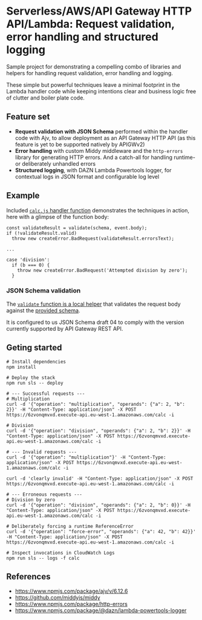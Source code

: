 # Serverless/AWS/API Gateway HTTP API/Lambda: Request validation, error handling and structured logging

Sample project for demonstrating a compelling combo of libraries and helpers for handling request validation, error handling and logging.

These simple but powerful techniques leave a minimal footprint in the Lambda handler code while keeping intentions clear and business logic free of clutter and boiler plate code.

## Feature set

- **Request validation with JSON Schema** performed within the handler code with Ajv, to allow deployment as an API Gateway HTTP API (as this feature is yet to be supported natively by APIGWv2)
- **Error handling** with custom Middy middleware and the `http-errors` library for generating HTTP errors. And a catch-all for handling runtime- or deliberately unhandled errors
- **Structured logging**, with DAZN Lambda Powertools logger, for contextual logs in JSON format and configurable log level

## Example

Included [`calc.js` handler function](./functions/calc.js) demonstrates the techniques in action, here with a glimpse of the function body:

```
const validateResult = validate(schema, event.body);
if (!validateResult.valid)
  throw new createError.BadRequest(validateResult.errorsText);

...

case 'division':
  if (b === 0) {
    throw new createError.BadRequest('Attempted division by zero');
  }
```

### JSON Schema validation

The [`validate` function is a local helper](./lib/schema-validator.js) that validates the request body against the [provided schema](./functions/calc.schema.json).

It is configured to us JSON Schema draft 04 to comply with the version currently supported by API Gateway REST API.

## Geting started

```
# Install dependencies
npm install

# Deploy the stack
npm run sls -- deploy

# --- Successful requests ---
# Multiplication
curl -d '{"operation": "multiplication", "operands": {"a": 2, "b": 2}}' -H "Content-Type: application/json" -X POST https://6zvonqmvxd.execute-api.eu-west-1.amazonaws.com/calc -i

# Division
curl -d '{"operation": "division", "operands": {"a": 2, "b": 2}}' -H "Content-Type: application/json" -X POST https://6zvonqmvxd.execute-api.eu-west-1.amazonaws.com/calc -i

# --- Invalid requests ---
curl -d '{"operation": "multiplication"}' -H "Content-Type: application/json" -X POST https://6zvonqmvxd.execute-api.eu-west-1.amazonaws.com/calc -i

curl -d 'clearly invalid' -H "Content-Type: application/json" -X POST https://6zvonqmvxd.execute-api.eu-west-1.amazonaws.com/calc -i

# --- Erroneous requests ---
# Division by zero
curl -d '{"operation": "division", "operands": {"a": 2, "b": 0}}' -H "Content-Type: application/json" -X POST https://6zvonqmvxd.execute-api.eu-west-1.amazonaws.com/calc -i

# Deliberately forcing a runtime ReferenceError
curl -d '{"operation": "force-error", "operands": {"a": 42, "b": 42}}' -H "Content-Type: application/json" -X POST https://6zvonqmvxd.execute-api.eu-west-1.amazonaws.com/calc -i

# Inspect invocations in CloudWatch Logs
npm run sls -- logs -f calc
```

## References

- https://www.npmjs.com/package/ajv/v/6.12.6
- https://github.com/middyjs/middy
- https://www.npmjs.com/package/http-errors
- https://www.npmjs.com/package/@dazn/lambda-powertools-logger
